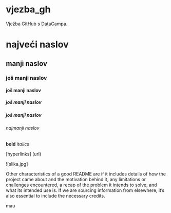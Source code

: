# vjezba_gh
Vježba GitHub s DataCampa.

# najveći naslov
## manji naslov
### još manji naslov
#### još manji naslov
##### još manji naslov
##### još manji naslov
###### najmanji naslov

**bold**
*italics*

[hyperlinks] (url)

![slika.jpg]


Other characteristics of a good README are if it includes details of how the project came about and the motivation behind it, any limitations or challenges encountered, a recap of the problem it intends to solve, and what its intended use is. If we are sourcing information from elsewhere, it’s also essential to include the necessary credits.

mau
